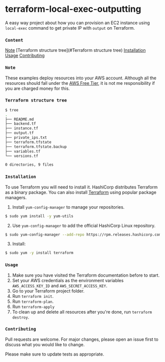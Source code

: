 # terraform-local-exec-outputting

A easy way project about how you can provision an EC2 instance using `local-exec` command to get private IP with `output` on Terraform.

### `Content`

[Note](#Note)
[Terraform structure tree](#Terraform structure tree)
[Installation](#Installation)
[Usage](#Usage)
[Contributing](#Contributing)

### `Note`
These examples deploy resources into your AWS account. Although all the resources should fall under the [AWS Free Tier](https://aws.amazon.com/pt/free), it is not me responsibility if you are charged money for this.

### `Terraform structure tree`

```bash
$ tree
.
├── README.md
├── backend.tf
├── instance.tf
├── output.tf
├── private_ips.txt
├── terraform.tfstate
├── terraform.tfstate.backup
├── variables.tf
└── versions.tf

0 directories, 9 files
```

### `Installation`

To use Terraform you will need to install it. HashiCorp distributes Terraform as a binary package. You can also install [Terraform](https://www.terraform.io/) using popular package managers.

1. Install `yum-config-manager` to manage your repositories.
```bash
$ sudo yum install -y yum-utils
```
2. Use `yum-config-manager` to add the official HashiCorp Linux repository.
```bash
$ sudo yum-config-manager --add-repo https://rpm.releases.hashicorp.com/RHEL/hashicorp.repo
```
3. Install:
```bash
$ sudo yum -y install terraform
```

### `Usage`

1. Make sure you have visited the Terraform documentation before to start.
2. Set your AWS credentials as the environment variables `AWS_ACCESS_KEY_ID` and `AWS_SECRET_ACCESS_KEY`.
3. Go to your Terraform project folder.
4. Run `terraform init`.
5. Run `terraform-plan`.
6. Run `terraform-apply`
7. To clean up and delete all resources after you're done, run `terraform destroy`.


### `Contributing`
Pull requests are welcome. For major changes, please open an issue first to discuss what you would like to change.

Please make sure to update tests as appropriate.
